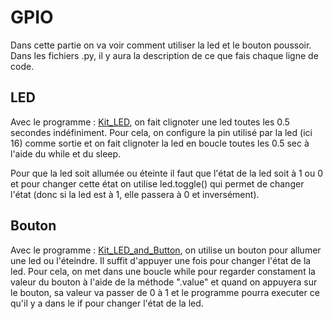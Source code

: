 # GPIO                                                                                    
Dans cette partie on va voir comment utiliser la led et le bouton poussoir. Dans les fichiers .py, il y aura la description de ce que fais chaque ligne de code.

## LED                                                                 
Avec le programme : [Kit_LED](Kit_LED.py), on fait clignoter une led toutes les 0.5 secondes indéfiniment. Pour cela, on configure la pin utilisé par la led (ici 16) comme sortie et on fait clignoter la led en boucle toutes les 0.5 sec à l'aide du while et du sleep.

Pour que la led soit allumée ou éteinte il faut que l'état de la led soit à 1 ou 0 et pour changer cette état on utilise led.toggle() qui permet de changer l'état (donc si la led est à 1, elle passera à 0 et inversément).


## Bouton                                                           
Avec le programme : [Kit_LED_and_Button](Kit_LED_and_Button.py), on utilise un bouton pour allumer une led ou l'éteindre. Il suffit d'appuyer une fois pour changer l'état de la led. Pour cela, on met dans une boucle while pour regarder constament la valeur du bouton à l'aide de la méthode ".value" et quand on appuyera sur le bouton, sa valeur va passer de 0 à 1 et le programme pourra executer ce qu'il y a dans le if pour changer l'état de la led.                   

